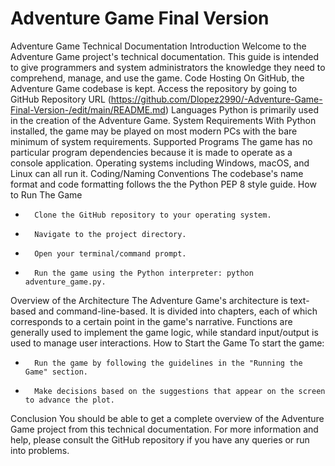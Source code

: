 # Adventure Game Final Version
Adventure Game Technical Documentation
Introduction
Welcome to the Adventure Game project's technical documentation. This guide is intended to give programmers and system administrators the knowledge they need to comprehend, manage, and use the game.
Code Hosting
On GitHub, the Adventure Game codebase is kept. Access the repository by going to GitHub Repository URL (https://github.com/Dlopez2990/-Adventure-Game-Final-Version-/edit/main/README.md)
Languages
Python is primarily used in the creation of the Adventure Game. 
System Requirements 
With Python installed, the game may be played on most modern PCs with the bare minimum of system requirements.
Supported Programs
The game has no particular program dependencies because it is made to operate as a console application. Operating systems including Windows, macOS, and Linux can all run it.
Coding/Naming Conventions
The codebase's name format and code formatting follows the the Python PEP 8 style guide.
How to Run The Game
* 		Clone the GitHub repository to your operating system.
* 		Navigate to the project directory.
* 		Open your terminal/command prompt.
* 		Run the game using the Python interpreter: python adventure_game.py.
Overview of the Architecture
The Adventure Game's architecture is text-based and command-line-based. It is divided into chapters, each of which corresponds to a certain point in the game's narrative. Functions are generally used to implement the game logic, while standard input/output is used to manage user interactions.
How to Start the Game
To start the game:
* 		Run the game by following the guidelines in the "Running the Game" section.
* 		Make decisions based on the suggestions that appear on the screen to advance the plot.

Conclusion
You should be able to get a complete overview of the Adventure Game project from this technical documentation. For more information and help, please consult the GitHub repository if you have any queries or run into problems.
